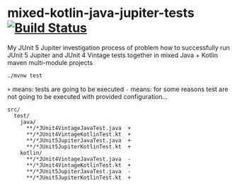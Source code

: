 # mixed-kotlin-java-jupiter-tests [![Build Status](https://travis-ci.org/daggerok/mixed-kotlin-java-jupiter-tests.svg?branch=master)](https://travis-ci.org/daggerok/mixed-kotlin-java-jupiter-tests)
My JUnit 5 Jupiter investigation process of problem how to successfully run JUnit 5 Jupiter and JUnit 4 Vintage tests together in mixed Java + Kotlin maven multi-module projects

<!--
```bash
./mvnw clean ; ./mvnw test -U ; ./mvnw versions:display-property-updates
```
-->

```bash
./mvnw test
```

`+` means: tests are going to be executed
`-` means: for some reasons test are not going to be executed with provided configuration...

```
src/
  test/
    java/
      **/*JUnit4VintageJavaTest.java  +
      **/*JUnit4VintageKotlinTest.kt  +
      **/*JUnit5JupiterJavaTest.java  +
      **/*JUnit5JupiterKotlinTest.kt  +
    kotlin/
      **/*JUnit4VintageJavaTest.java  -
      **/*JUnit4VintageKotlinTest.kt  +
      **/*JUnit5JupiterJavaTest.java  -
      **/*JUnit5JupiterKotlinTest.kt  +
```
